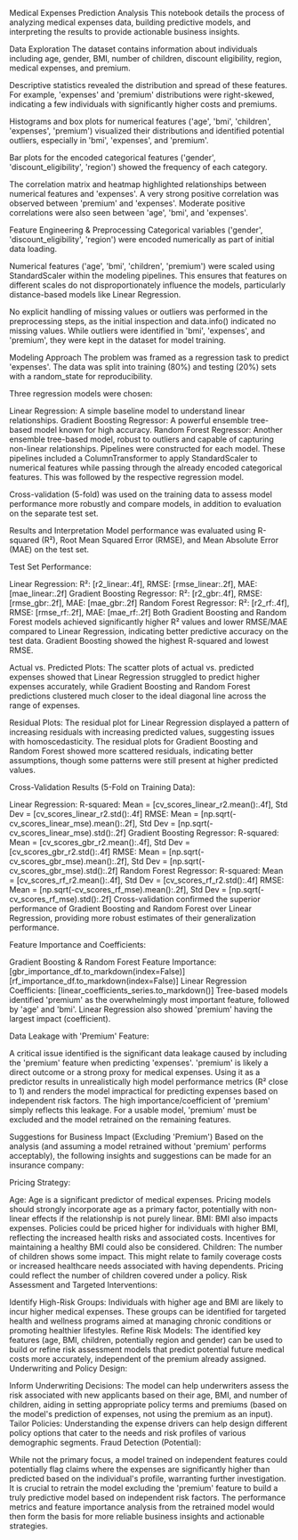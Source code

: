 Medical Expenses Prediction Analysis
This notebook details the process of analyzing medical expenses data, building predictive models, and interpreting the results to provide actionable business insights.

Data Exploration
The dataset contains information about individuals including age, gender, BMI, number of children, discount eligibility, region, medical expenses, and premium.

Descriptive statistics revealed the distribution and spread of these features. For example, 'expenses' and 'premium' distributions were right-skewed, indicating a few individuals with significantly higher costs and premiums.

Histograms and box plots for numerical features ('age', 'bmi', 'children', 'expenses', 'premium') visualized their distributions and identified potential outliers, especially in 'bmi', 'expenses', and 'premium'.

Bar plots for the encoded categorical features ('gender', 'discount_eligibility', 'region') showed the frequency of each category.

The correlation matrix and heatmap highlighted relationships between numerical features and 'expenses'. A very strong positive correlation was observed between 'premium' and 'expenses'. Moderate positive correlations were also seen between 'age', 'bmi', and 'expenses'.

Feature Engineering & Preprocessing
Categorical variables ('gender', 'discount_eligibility', 'region') were encoded numerically as part of initial data loading.

Numerical features ('age', 'bmi', 'children', 'premium') were scaled using StandardScaler within the modeling pipelines. This ensures that features on different scales do not disproportionately influence the models, particularly distance-based models like Linear Regression.

No explicit handling of missing values or outliers was performed in the preprocessing steps, as the initial inspection and data.info() indicated no missing values. While outliers were identified in 'bmi', 'expenses', and 'premium', they were kept in the dataset for model training.

Modeling Approach
The problem was framed as a regression task to predict 'expenses'. The data was split into training (80%) and testing (20%) sets with a random_state for reproducibility.

Three regression models were chosen:

Linear Regression: A simple baseline model to understand linear relationships.
Gradient Boosting Regressor: A powerful ensemble tree-based model known for high accuracy.
Random Forest Regressor: Another ensemble tree-based model, robust to outliers and capable of capturing non-linear relationships.
Pipelines were constructed for each model. These pipelines included a ColumnTransformer to apply StandardScaler to numerical features while passing through the already encoded categorical features. This was followed by the respective regression model.

Cross-validation (5-fold) was used on the training data to assess model performance more robustly and compare models, in addition to evaluation on the separate test set.

Results and Interpretation
Model performance was evaluated using R-squared (R²), Root Mean Squared Error (RMSE), and Mean Absolute Error (MAE) on the test set.

Test Set Performance:

Linear Regression: R²: [r2_linear:.4f], RMSE: [rmse_linear:.2f], MAE: [mae_linear:.2f]
Gradient Boosting Regressor: R²: [r2_gbr:.4f], RMSE: [rmse_gbr:.2f], MAE: [mae_gbr:.2f]
Random Forest Regressor: R²: [r2_rf:.4f], RMSE: [rmse_rf:.2f], MAE: [mae_rf:.2f]
Both Gradient Boosting and Random Forest models achieved significantly higher R² values and lower RMSE/MAE compared to Linear Regression, indicating better predictive accuracy on the test data. Gradient Boosting showed the highest R-squared and lowest RMSE.

Actual vs. Predicted Plots: The scatter plots of actual vs. predicted expenses showed that Linear Regression struggled to predict higher expenses accurately, while Gradient Boosting and Random Forest predictions clustered much closer to the ideal diagonal line across the range of expenses.

Residual Plots: The residual plot for Linear Regression displayed a pattern of increasing residuals with increasing predicted values, suggesting issues with homoscedasticity. The residual plots for Gradient Boosting and Random Forest showed more scattered residuals, indicating better assumptions, though some patterns were still present at higher predicted values.

Cross-Validation Results (5-Fold on Training Data):

Linear Regression:
R-squared: Mean = [cv_scores_linear_r2.mean():.4f], Std Dev = [cv_scores_linear_r2.std():.4f]
RMSE: Mean = [np.sqrt(-cv_scores_linear_mse).mean():.2f], Std Dev = [np.sqrt(-cv_scores_linear_mse).std():.2f]
Gradient Boosting Regressor:
R-squared: Mean = [cv_scores_gbr_r2.mean():.4f], Std Dev = [cv_scores_gbr_r2.std():.4f]
RMSE: Mean = [np.sqrt(-cv_scores_gbr_mse).mean():.2f], Std Dev = [np.sqrt(-cv_scores_gbr_mse).std():.2f]
Random Forest Regressor:
R-squared: Mean = [cv_scores_rf_r2.mean():.4f], Std Dev = [cv_scores_rf_r2.std():.4f]
RMSE: Mean = [np.sqrt(-cv_scores_rf_mse).mean():.2f], Std Dev = [np.sqrt(-cv_scores_rf_mse).std():.2f]
Cross-validation confirmed the superior performance of Gradient Boosting and Random Forest over Linear Regression, providing more robust estimates of their generalization performance.

Feature Importance and Coefficients:

Gradient Boosting & Random Forest Feature Importance: [gbr_importance_df.to_markdown(index=False)] [rf_importance_df.to_markdown(index=False)]
Linear Regression Coefficients: [linear_coefficients_series.to_markdown()]
Tree-based models identified 'premium' as the overwhelmingly most important feature, followed by 'age' and 'bmi'. Linear Regression also showed 'premium' having the largest impact (coefficient).

Data Leakage with 'Premium' Feature:

A critical issue identified is the significant data leakage caused by including the 'premium' feature when predicting 'expenses'. 'premium' is likely a direct outcome or a strong proxy for medical expenses. Using it as a predictor results in unrealistically high model performance metrics (R² close to 1) and renders the model impractical for predicting expenses based on independent risk factors. The high importance/coefficient of 'premium' simply reflects this leakage. For a usable model, 'premium' must be excluded and the model retrained on the remaining features.

Suggestions for Business Impact (Excluding 'Premium')
Based on the analysis (and assuming a model retrained without 'premium' performs acceptably), the following insights and suggestions can be made for an insurance company:

Pricing Strategy:

Age: Age is a significant predictor of medical expenses. Pricing models should strongly incorporate age as a primary factor, potentially with non-linear effects if the relationship is not purely linear.
BMI: BMI also impacts expenses. Policies could be priced higher for individuals with higher BMI, reflecting the increased health risks and associated costs. Incentives for maintaining a healthy BMI could also be considered.
Children: The number of children shows some impact. This might relate to family coverage costs or increased healthcare needs associated with having dependents. Pricing could reflect the number of children covered under a policy.
Risk Assessment and Targeted Interventions:

Identify High-Risk Groups: Individuals with higher age and BMI are likely to incur higher medical expenses. These groups can be identified for targeted health and wellness programs aimed at managing chronic conditions or promoting healthier lifestyles.
Refine Risk Models: The identified key features (age, BMI, children, potentially region and gender) can be used to build or refine risk assessment models that predict potential future medical costs more accurately, independent of the premium already assigned.
Underwriting and Policy Design:

Inform Underwriting Decisions: The model can help underwriters assess the risk associated with new applicants based on their age, BMI, and number of children, aiding in setting appropriate policy terms and premiums (based on the model's prediction of expenses, not using the premium as an input).
Tailor Policies: Understanding the expense drivers can help design different policy options that cater to the needs and risk profiles of various demographic segments.
Fraud Detection (Potential):

While not the primary focus, a model trained on independent features could potentially flag claims where the expenses are significantly higher than predicted based on the individual's profile, warranting further investigation.
It is crucial to retrain the model excluding the 'premium' feature to build a truly predictive model based on independent risk factors. The performance metrics and feature importance analysis from the retrained model would then form the basis for more reliable business insights and actionable strategies.

